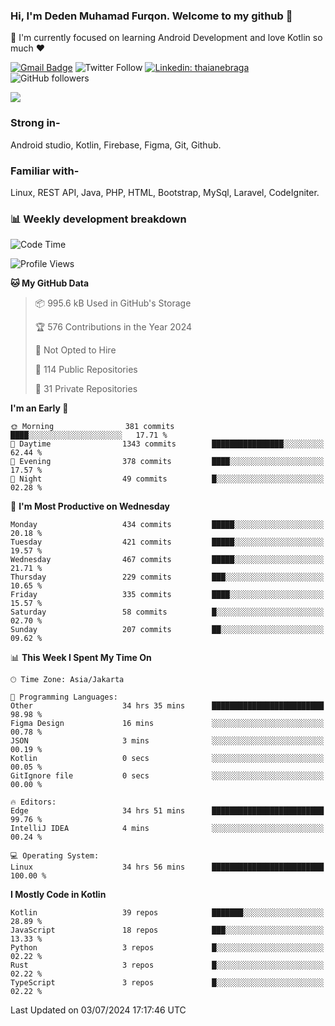 ### Hi, I'm Deden Muhamad Furqon. Welcome to my github 👋

<!--
**furqoncreative/furqoncreative** is a ✨ _special_ ✨ repository because its `README.md` (this file) appears on your GitHub profile.

Here are some ideas to get you started:

- 🔭 I’m currently working on ...
- 👯 I’m looking to collaborate on ...
- 🤔 I’m looking for help with ...
- 💬 Ask me about ...
- 📫 How to reach me: ...
- 😄 Pronouns: ...
- ⚡ Fun fact: ...
-->

  🌱 I'm currently focused on learning Android Development and love Kotlin so much ❤ 

[![Gmail Badge](https://img.shields.io/badge/-furqoncreative24@gmail.com-c14438?style=flat-square&logo=Gmail&logoColor=white&link=mailto:furqoncreative24@gmail.com)](mailto:furqoncreative24@gmail.com)
![Twitter Follow](https://img.shields.io/twitter/follow/furqoncreative?label=Follow)
[![Linkedin: thaianebraga](https://img.shields.io/badge/-Deden_Muhamad_Furqon-blue?style=flat-square&logo=Linkedin&logoColor=white&link=https://www.linkedin.com/in/anmol-p-singh/)](https://www.linkedin.com/in/furqoncreative/)
![GitHub followers](https://img.shields.io/github/followers/furqoncreative?label=Follow&style=social)

<img src="https://github-readme-stats.sera5-dev.vercel.app/api?username=furqoncreative&hide=stars&show_icons=true&count_private=true&include_all_commits=true&title_color=#008080&icon_color=#008080&hide_border=true" width="">

### Strong in-

Android studio, Kotlin, Firebase, Figma, Git, Github.

### Familiar with-
Linux, REST API, Java, PHP, HTML, Bootstrap, MySql, Laravel, CodeIgniter.

### 📊 Weekly development breakdown

<!--START_SECTION:waka-->
![Code Time](http://img.shields.io/badge/Code%20Time-2%2C479%20hrs%2041%20mins-blue)

![Profile Views](http://img.shields.io/badge/Profile%20Views-0-blue)

**🐱 My GitHub Data** 

> 📦 995.6 kB Used in GitHub's Storage 
 > 
> 🏆 576 Contributions in the Year 2024
 > 
> 🚫 Not Opted to Hire
 > 
> 📜 114 Public Repositories 
 > 
> 🔑 31 Private Repositories 
 > 
**I'm an Early 🐤** 

```text
🌞 Morning                381 commits         ████░░░░░░░░░░░░░░░░░░░░░   17.71 % 
🌆 Daytime                1343 commits        ████████████████░░░░░░░░░   62.44 % 
🌃 Evening                378 commits         ████░░░░░░░░░░░░░░░░░░░░░   17.57 % 
🌙 Night                  49 commits          █░░░░░░░░░░░░░░░░░░░░░░░░   02.28 % 
```
📅 **I'm Most Productive on Wednesday** 

```text
Monday                   434 commits         █████░░░░░░░░░░░░░░░░░░░░   20.18 % 
Tuesday                  421 commits         █████░░░░░░░░░░░░░░░░░░░░   19.57 % 
Wednesday                467 commits         █████░░░░░░░░░░░░░░░░░░░░   21.71 % 
Thursday                 229 commits         ███░░░░░░░░░░░░░░░░░░░░░░   10.65 % 
Friday                   335 commits         ████░░░░░░░░░░░░░░░░░░░░░   15.57 % 
Saturday                 58 commits          █░░░░░░░░░░░░░░░░░░░░░░░░   02.70 % 
Sunday                   207 commits         ██░░░░░░░░░░░░░░░░░░░░░░░   09.62 % 
```


📊 **This Week I Spent My Time On** 

```text
🕑︎ Time Zone: Asia/Jakarta

💬 Programming Languages: 
Other                    34 hrs 35 mins      █████████████████████████   98.98 % 
Figma Design             16 mins             ░░░░░░░░░░░░░░░░░░░░░░░░░   00.78 % 
JSON                     3 mins              ░░░░░░░░░░░░░░░░░░░░░░░░░   00.19 % 
Kotlin                   0 secs              ░░░░░░░░░░░░░░░░░░░░░░░░░   00.05 % 
GitIgnore file           0 secs              ░░░░░░░░░░░░░░░░░░░░░░░░░   00.00 % 

🔥 Editors: 
Edge                     34 hrs 51 mins      █████████████████████████   99.76 % 
IntelliJ IDEA            4 mins              ░░░░░░░░░░░░░░░░░░░░░░░░░   00.24 % 

💻 Operating System: 
Linux                    34 hrs 56 mins      █████████████████████████   100.00 % 
```

**I Mostly Code in Kotlin** 

```text
Kotlin                   39 repos            ███████░░░░░░░░░░░░░░░░░░   28.89 % 
JavaScript               18 repos            ███░░░░░░░░░░░░░░░░░░░░░░   13.33 % 
Python                   3 repos             █░░░░░░░░░░░░░░░░░░░░░░░░   02.22 % 
Rust                     3 repos             █░░░░░░░░░░░░░░░░░░░░░░░░   02.22 % 
TypeScript               3 repos             █░░░░░░░░░░░░░░░░░░░░░░░░   02.22 % 
```




 Last Updated on 03/07/2024 17:17:46 UTC
<!--END_SECTION:waka-->
